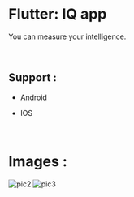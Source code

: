 # Flutter: IQ app 
You can measure your intelligence.

</br> 

## Support :
- Android
- IOS

  </br>

# Images :

![pic2](https://github.com/bardlur/iq_app/assets/138980378/f1d39761-e16a-4807-96fe-b15b2e443a6f)
![pic3](https://github.com/bardlur/iq_app/assets/138980378/e7520a48-2262-4116-a13d-fdf453b495ee)
